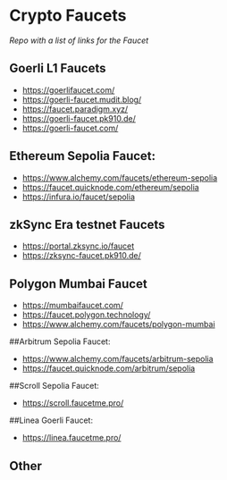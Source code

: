 # Crypto Faucets
_Repo with a list of links for the Faucet_

## Goerli L1 Faucets
- https://goerlifaucet.com/
- https://goerli-faucet.mudit.blog/
- https://faucet.paradigm.xyz/
- https://goerli-faucet.pk910.de/
- https://goerli-faucet.com/

## Ethereum Sepolia Faucet:
- https://www.alchemy.com/faucets/ethereum-sepolia
- https://faucet.quicknode.com/ethereum/sepolia
- https://infura.io/faucet/sepolia

## zkSync Era testnet Faucets
- https://portal.zksync.io/faucet
- https://zksync-faucet.pk910.de/

## Polygon Mumbai Faucet
- https://mumbaifaucet.com/
- https://faucet.polygon.technology/
- https://www.alchemy.com/faucets/polygon-mumbai

##Arbitrum Sepolia Faucet: 
- https://www.alchemy.com/faucets/arbitrum-sepolia
- https://faucet.quicknode.com/arbitrum/sepolia

##Scroll Sepolia Faucet:
- https://scroll.faucetme.pro/

##Linea Goerli Faucet:
- https://linea.faucetme.pro/

## Other
